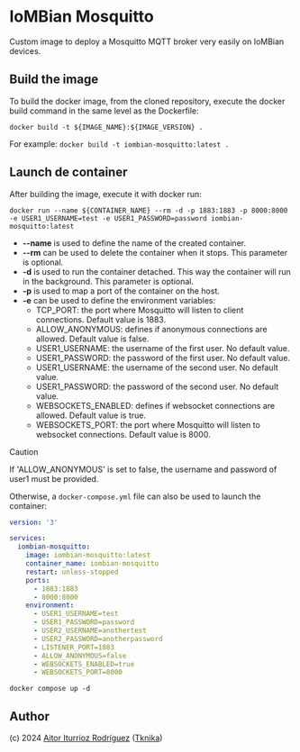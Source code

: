 # IoMBian Mosquitto

Custom image to deploy a Mosquitto MQTT broker very easily on IoMBian devices.


## Build the image

To build the docker image, from the cloned repository, execute the docker build command in the same level as the Dockerfile:

```
docker build -t ${IMAGE_NAME}:${IMAGE_VERSION} .
```

For example: ```docker build -t iombian-mosquitto:latest .```


## Launch de container

After building the image, execute it with docker run:

```
docker run --name ${CONTAINER_NAME} --rm -d -p 1883:1883 -p 8000:8000 -e USER1_USERNAME=test -e USER1_PASSWORD=password iombian-mosquitto:latest
```

- **--name** is used to define the name of the created container.
- **--rm** can be used to delete the container when it stops. This parameter is optional.
- **-d** is used to run the container detached. This way the container will run in the background. This parameter is optional.
- **-p** is used to map a port of the container on the host. 
- **-e** can be used to define the environment variables:
  - TCP_PORT: the port where Mosquitto will listen to client connections. Default value is 1883.
  - ALLOW_ANONYMOUS: defines if anonymous connections are allowed. Default value is false.
  - USER1_USERNAME: the username of the first user. No default value.
  - USER1_PASSWORD: the password of the first user. No default value.
  - USER1_USERNAME: the username of the second user. No default value.
  - USER1_PASSWORD: the password of the second user. No default value.
  - WEBSOCKETS_ENABLED: defines if websocket connections are allowed. Default value is true.
  - WEBSOCKETS_PORT: the port where Mosquitto will listen to websocket connections. Default value is 8000.

> [!CAUTION]
> If 'ALLOW_ANONYMOUS' is set to false, the username and password of user1 must be provided.

Otherwise, a ```docker-compose.yml``` file can also be used to launch the container:

```yaml
version: '3'

services:
  iombian-mosquitto:
    image: iombian-mosquitto:latest
    container_name: iombian-mosquitto
    restart: unless-stopped
    ports:
      - 1883:1883
      - 8000:8000
    environment:
      - USER1_USERNAME=test
      - USER1_PASSWORD=password
      - USER2_USERNAME=anothertest
      - USER2_PASSWORD=anotherpassword
      - LISTENER_PORT=1883
      - ALLOW_ANONYMOUS=false
      - WEBSOCKETS_ENABLED=true
      - WEBSOCKETS_PORT=8000
```

```
docker compose up -d
```

## Author

(c) 2024 [Aitor Iturrioz Rodríguez](https://github.com/bodiroga) ([Tknika](https://tknika.eus/))